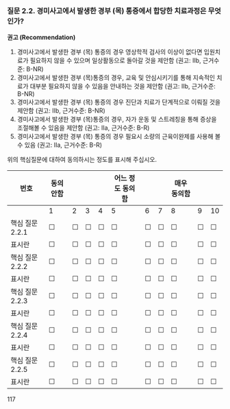 ### 질문 2.2. 경미사고에서 발생한 경부 (목) 통증에서 합당한 치료과정은 무엇인가?

**권고 (Recommendation)**

1.  경미사고에서 발생한 경부 (목) 통증의 경우 영상학적 검사의 이상이 없다면 입원치료가 필요하지 않을 수 있으며 일상활동으로 돌아갈 것을 제안함 (권고: IIb, 근거수준: B-NR)
2.  경미사고에서 발생한 경부 (목)통증의 경우, 교육 및 안심시키기를 통해 지속적인 치료가 대부분 필요하지 않을 수 있음을 안내하는 것을 제안함 (권고: IIb, 근거수준: B-NR)
3.  경미사고에서 발생한 경부 (목) 통증의 경우 진단과 치료가 단계적으로 이뤄질 것을 제안함 (권고: IIb, 근거수준: B-NR)
4.  경미사고에서 발생한 경부 (목)통증의 경우, 자가 운동 및 스트레칭을 통해 증상을 조절해볼 수 있음을 제안함 (권고: IIa, 근거수준: B-R)
5.  경미사고에서 발생한 경부 (목) 통증의 경우 필요시 소량의 근육이완제를 사용해 볼 수 있음 (권고: IIa, 근거수준: B-R)

위의 핵심질문에 대하여 동의하시는 정도를 표시해 주십시오.

| 번호 | 동의 안함 | | | | 어느 정도 동의함 | | | 매우 동의함 | | |
|---|---|---|---|---|---|---|---|---|---|---|
| | 1 | 2 | 3 | 4 | 5 | 6 | 7 | 8 | 9 | 10 |
| 핵심 질문 2.2.1 | ☐ | ☐ | ☐ | ☐ | ☐ | ☐ | ☐ | ☐ | ☐ | ☐ |
| 표시란 | ☐ | ☐ | ☐ | ☐ | ☐ | ☐ | ☐ | ☐ | ☐ | ☐ |
| 핵심 질문 2.2.2 | ☐ | ☐ | ☐ | ☐ | ☐ | ☐ | ☐ | ☐ | ☐ | ☐ |
| 표시란 | ☐ | ☐ | ☐ | ☐ | ☐ | ☐ | ☐ | ☐ | ☐ | ☐ |
| 핵심 질문 2.2.3 | ☐ | ☐ | ☐ | ☐ | ☐ | ☐ | ☐ | ☐ | ☐ | ☐ |
| 표시란 | ☐ | ☐ | ☐ | ☐ | ☐ | ☐ | ☐ | ☐ | ☐ | ☐ |
| 핵심 질문 2.2.4 | ☐ | ☐ | ☐ | ☐ | ☐ | ☐ | ☐ | ☐ | ☐ | ☐ |
| 표시란 | ☐ | ☐ | ☐ | ☐ | ☐ | ☐ | ☐ | ☐ | ☐ | ☐ |
| 핵심 질문 2.2.5 | ☐ | ☐ | ☐ | ☐ | ☐ | ☐ | ☐ | ☐ | ☐ | ☐ |
| 표시란 | ☐ | ☐ | ☐ | ☐ | ☐ | ☐ | ☐ | ☐ | ☐ | ☐ |

<PAGE>117